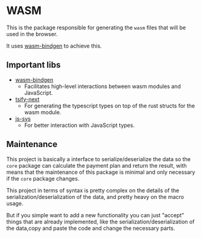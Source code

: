 # WASM

This is the package responsible for generating the `wasm` files that will be used in the browser.

It uses [wasm-bindgen](https://rustwasm.github.io/wasm-bindgen/) to achieve this.

## Important libs

- [wasm-bindgen](https://rustwasm.github.io/wasm-bindgen/)
  - Facilitates high-level interactions between wasm modules and JavaScript.
- [tsify-next](https://github.com/AmbientRun/tsify-next)
  - For generating the typescript types on top of the rust structs for the wasm module.
- [js-sys](https://docs.rs/js-sys/0.3.70/js_sys/)
  - For better interaction with JavaScript types.

## Maintenance

This project is basically a interface to serialize/deserialize the data so the `core` package can calculate the payment plan and return the result, with means that the maintenance of this package is minimal and only necessary if the `core` package changes.

This project in terms of syntax is pretty complex on the details of the serialization/deserialization of the data, and pretty heavy on the macro usage.

But if you simple want to add a new functionality you can just "accept" things that are already implemented, like the serialization/deserialization of the data,copy and paste the code and change the necessary parts.